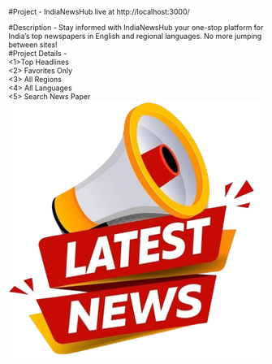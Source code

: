 #Project - IndiaNewsHub
live at
http://localhost:3000/

#Description  - Stay informed with IndiaNewsHub your one-stop platform for India’s top newspapers in English and regional languages. No more jumping between sites! </br>
#Project Details - </br><1>Top Headlines</br>
<2> Favorites Only</br> <3> All Regions</br> <4> All Languages</br> <5> Search News Paper </br>
<img src="newLogo2.png"/>
